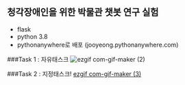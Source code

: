 ## 청각장애인을 위한 박물관 챗봇 연구 실험

- flask
- python 3.8
- pythonanywhere로 배포 (jooyeong.pythonanywhere.com)

###Task 1 : 자유태스크
![ezgif com-gif-maker (2)](https://user-images.githubusercontent.com/55519927/127836839-6aa74dd0-25e9-4a04-8051-743b14c32eb9.gif)

###Task 2 : 지정태스크!
[ezgif com-gif-maker (3)](https://user-images.githubusercontent.com/55519927/127836911-7a0500a2-ee98-46b4-b087-3ae2bd3bfb1f.gif)
